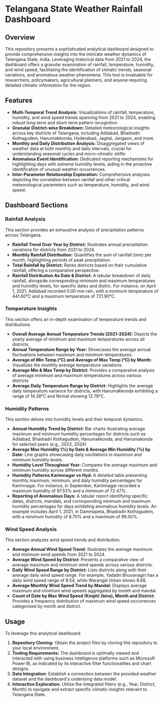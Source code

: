 # Telangana State Weather Rainfall Dashboard

## Overview
This repository presents a sophisticated analytical dashboard designed to provide comprehensive insights into the intricate weather dynamics of Telangana State, India. Leveraging historical data from 2021 to 2024, the dashboard offers a granular examination of rainfall, temperature, humidity, and wind speed, facilitating the identification of climatic trends, seasonal variations, and anomalous weather phenomena. This tool is invaluable for researchers, policymakers, agricultural planners, and anyone requiring detailed climatic information for the region.

## Features
* **Multi-Temporal Trend Analysis:** Visualizations of rainfall, temperature, humidity, and wind speed trends spanning from 2021 to 2024, enabling robust long-term and short-term pattern recognition.
* **Granular District-wise Breakdown:** Detailed meteorological insights across key districts of Telangana, including Adilabad, Bhadradri Kothagudem, Hanumakkonda, Hyderabad, Jagtial, Jangaon, and more.
* **Monthly and Daily Distribution Analysis:** Disaggregated views of weather data at both monthly and daily intervals, crucial for understanding seasonal cycles and micro-climatic shifts
* **Anomalous Event Identification:** Dedicated reporting mechanisms for highlighting days with extreme humidity levels, aiding in the proactive identification of unusual weather occurrences.
* **Inter-Parameter Relationship Exploration:** Comprehensive analyses depicting the correlation between rainfall and other critical meteorological parameters such as temperature, humidity, and wind speed.

## Dashboard Sections

### Rainfall Analysis
This section provides an exhaustive analysis of precipitation patterns across Telangana.
* **Rainfall Trend Over Year by District:** Illustrates annual precipitation variations for districts from 2021 to 2024.
* **Monthly Rainfall Distribution:** Quantifies the sum of rainfall (mm) per month, highlighting periods of peak precipitation.
* **Total Rainfall by District:** Ranks districts based on their cumulative rainfall, offering a comparative perspective.
* **Rainfall Distribution As Date & District:** A tabular breakdown of daily rainfall, alongside corresponding minimum and maximum temperatures and humidity levels, for specific dates and distric. For instance, on April 1, 2021, Adilabad recorded 0.00 mm rain, with a minimum temperature of 441.60°C and a maximum temperature of 721.90°C.

### Temperature Insights
This section offers an in-depth examination of temperature trends and distributions.
* **Overall Average Annual Temperature Trends (2021-2024):** Depicts the yearly average of minimum and maximum temperatures across all districts.
* **Annual Temperature Range by Year:** Showcases the average annual fluctuations between maximum and minimum temperatures.
* **Average of Min Temp (°C) and Average of Max Temp (°C) by Month:** Visualizes the monthly average temperature variations.
* **Average Min & Max Temp by District:** Provides a comparative analysis of average minimum and maximum temperatures across various districts. 
* **Average Daily Temperature Range by District:** Highlights the average daily temperature variance for districts, with Hanumakkonda exhibiting a range of 14.38°C and Nirmal showing 12.78°C.

### Humidity Patterns
This section delves into humidity levels and their temporal dynamics.
* **Annual Humidity Trend by District:** Bar charts illustrating average maximum and minimum humidity percentages for districts such as Adilabad, Bhadradri Kothagudem, Hanumakkonda, and Hanumakonda for selected years (e.g., 2022, 2024)
* **Average Max Humidity (%) by Date & Average Min Humidity (%) by Date:** Line graphs showcasing daily oscillations in maximum and minimum humidity levels.
* **Humidity Level Throughout Year:** Compares the average maximum and minimum humidity across different months.
* **Humidity Patterns Karimnagar vs Hyd:** A detailed table presenting monthly maximum, minimum, and daily humidity percentages for Karimnagar. For instance, in September, Karimnagar recorded a maximum humidity of 97.53% and a minimum of 72.47%.
* **Reporting of Anomalous Days:** A tabular report identifying specific dates, districts, mandals, and corresponding minimum and maximum humidity percentages for days exhibiting anomalous humidity levels. An example includes April 1, 2021, in Dammapeta, Bhadradri Kothagudem, with a minimum humidity of 8.70% and a maximum of 99.50%.

### Wind Speed Analysis
This section analyzes wind speed trends and distribution.
* **Average Annual Wind Speed Trend:** Illustrates the average maximum and minimum wind speeds from 2021 to 2024.
* **Average Wind Speed by District:** Presents a comparative view of average maximum and minimum wind speeds across various districts.
* **Daily Wind Speed Range by District:** Lists districts along with their average daily wind speed range. For example, Yadadri Bhuvanagiri has a daily wind speed range of 8.54, while Warangal Urban shows 8.68.
* **Average Monthly Wind Speed Trend by Mandal:** Displays average maximum and minimum wind speeds aggregated by month and mandal.
* **Count of Date by Max Wind Speed (Kmph) (bins), Month and District:** Provides a frequency distribution of maximum wind speed occurrences categorized by month and district.

## Usage
To leverage this analytical dashboard:
1.  **Repository Cloning:** Obtain the project files by cloning this repository to your local environment.
2.  **Tooling Requirements:** The dashboard is optimally viewed and interacted with using business intelligence platforms such as Microsoft Power BI, as indicated by its interactive filter functionalities and chart designs.
3.  **Data Integration:** Establish a connection between the provided weather dataset and the dashboard's underlying data model.
4.  **Interactive Exploration:** Utilize the integrated filters (e.g., Year, District, Month) to navigate and extract specific climatic insights relevant to Telangana State.
